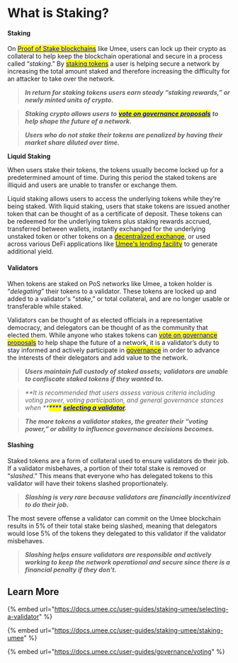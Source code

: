 # What is Staking?

#### Staking

On [<mark style="color:blue;">Proof of Stake blockchains</mark>](what-is-a-blockchain.md#types-of-blockchains) like Umee, users can lock up their crypto as collateral to help keep the blockchain operational and secure in a process called “_staking_.” By [<mark style="color:blue;">staking tokens</mark>](https://docs.umee.cc/user-guides/staking-umee/staking-umee) a user is helping secure a network by increasing the total amount staked and therefore increasing the difficulty for an attacker to take over the network.&#x20;

> _**In return for staking tokens users earn steady “staking rewards,” or newly minted units of crypto.**_&#x20;

> _**Staking crypto allows users to**_ [_<mark style="color:blue;">**vote on governance proposals**</mark>_](https://docs.umee.cc/user-guides/governance/voting) _**to help shape the future of a network.**_

> _**Users who do not stake their tokens are penalized by having their market share diluted over time.**_

**Liquid Staking**

When users stake their tokens, the tokens usually become locked up for a predetermined amount of time. During this period the staked tokens are illiquid and users are unable to transfer or exchange them.

Liquid staking allows users to access the underlying tokens while they're being staked. With liquid staking, users that stake tokens are issued another token that can be thought of as a certificate of deposit. These tokens can be redeemed for the underlying tokens plus staking rewards accrued, transferred between wallets, instantly exchanged for the underlying unstaked token or other tokens on a [<mark style="color:blue;">decentralized exchange</mark>](what-is-defi.md#what-is-a-decentralized-exchange), or used across various DeFi applications like [<mark style="color:blue;">Umee's lending facility</mark>](https://docs.umee.cc/user-guides/using-the-web-app/supplying-and-withdrawing) to generate additional yield.

#### Validators

When tokens are staked on PoS networks like Umee, a token holder is “_delegating_” their tokens to a validator. These tokens are locked up and added to a validator's “_stake_,” or total collateral, and are no longer usable or transferable while staked.

Validators can be thought of as elected officials in a representative democracy, and delegators can be thought of as the community that elected them. While anyone who stakes tokens can [<mark style="color:blue;">vote on governance proposals</mark>](https://docs.umee.cc/user-guides/governance/voting) to help shape the future of a network, it is a validator’s duty to stay informed and actively participate in [<mark style="color:blue;">governance</mark>](https://docs.umee.cc/governance/governance-overview/governance) in order to advance the interests of their delegators and add value to the network.&#x20;

> _**Users maintain full custody of staked assets; validators are unable to confiscate staked tokens if they wanted to.**_

> _**It is recommended that users assess various criteria including voting power, voting participation, and general governance stances when **<mark style="color:blue;">****</mark>_ [_<mark style="color:blue;">**selecting a validator**</mark>_](https://docs.umee.cc/user-guides/staking-umee/selecting-a-validator)_**.**_&#x20;

> _**The more tokens a validator stakes, the greater their “voting power,” or ability to influence governance decisions becomes.**_

#### Slashing

Staked tokens are a form of collateral used to ensure validators do their job. If a validator misbehaves, a portion of their total stake is removed or “_slashed_.” This means that everyone who has delegated tokens to this validator will have their tokens slashed proportionately.

> _**Slashing is very rare because validators are financially incentivized to do their job.**_

The most severe offense a validator can commit on the Umee blockchain results in 5% of their total stake being slashed, meaning that delegators would lose 5% of the tokens they delegated to this validator if the validator misbehaves.

> _**Slashing helps ensure validators are responsible and actively working to keep the network operational and secure since there is a financial penalty if they don't.**_

## Learn More

{% embed url="https://docs.umee.cc/user-guides/staking-umee/selecting-a-validator" %}

{% embed url="https://docs.umee.cc/user-guides/staking-umee/staking-umee" %}

{% embed url="https://docs.umee.cc/user-guides/governance/voting" %}